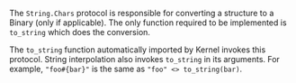  The `String.Chars` protocol is responsible for
  converting a structure to a Binary (only if applicable).
  The only function required to be implemented is
  `to_string` which does the conversion.

  The `to_string` function automatically imported
  by Kernel invokes this protocol. String
  interpolation also invokes `to_string` in its
  arguments. For example, `"foo#{bar}"` is the same
  as `"foo" <> to_string(bar)`.
